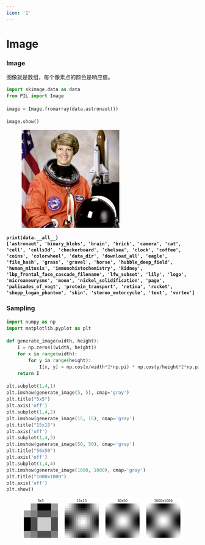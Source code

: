 ```yaml
---
icon: '1'
---
```


# Image

### Image

图像就是数组，每个像素点的颜色是响应值。

```python
import skimage.data as data
from PIL import Image

image = Image.fromarray(data.astronaut())

image.show()
```

<figure><img src="../.gitbook/assets/tmp1irw0f42.jpg" alt="宇航员的图片" width="256"><figcaption></figcaption></figure>

<pre class="language-python"><code class="lang-python"><strong>print(data.__all__)
</strong><strong>['astronaut', 'binary_blobs', 'brain', 'brick', 'camera', 'cat', 'cell', 'cells3d', 'checkerboard', 'chelsea', 'clock', 'coffee', 'coins', 'colorwheel', 'data_dir', 'download_all', 'eagle', 'file_hash', 'grass', 'gravel', 'horse', 'hubble_deep_field', 'human_mitosis', 'immunohistochemistry', 'kidney', 'lbp_frontal_face_cascade_filename', 'lfw_subset', 'lily', 'logo', 'microaneurysms', 'moon', 'nickel_solidification', 'page', 'palisades_of_vogt', 'protein_transport', 'retina', 'rocket', 'shepp_logan_phantom', 'skin', 'stereo_motorcycle', 'text', 'vortex']
</strong></code></pre>

### Sampling

```python
import numpy as np
import matplotlib.pyplot as plt

def generate_image(width, height):
    I = np.zeros((width, height))
    for x in range(width):
        for y in range(height):
            I[x, y] = np.cos(x/width*2*np.pi) * np.cos(y/height*2*np.pi) * 255
    return I

plt.subplot(1,4,1)
plt.imshow(generate_image(5, 5), cmap='gray')
plt.title("5x5")
plt.axis('off')
plt.subplot(1,4,2)
plt.imshow(generate_image(15, 15), cmap='gray')
plt.title("15x15")
plt.axis('off')
plt.subplot(1,4,3)
plt.imshow(generate_image(50, 50), cmap='gray')
plt.title("50x50")
plt.axis('off')
plt.subplot(1,4,4)
plt.imshow(generate_image(1000, 1000), cmap='gray')
plt.title("1000x1000")
plt.axis('off')
plt.show()
```

<figure><img src="../.gitbook/assets/image.png" alt=""><figcaption></figcaption></figure>
